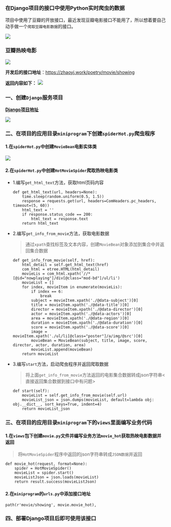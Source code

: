 ### 在Django项目的接口中使用Python实时爬虫的数据

项目中使用了豆瓣的开放接口，最近发现豆瓣电影接口不能用了，所以想着要自己动手做一个`爬取豆瓣电影数据`的接口。

![](https://p1-juejin.byteimg.com/tos-cn-i-k3u1fbpfcp/a5e2d2304f97487995d618a34e54288c~tplv-k3u1fbpfcp-zoom-1.image)

### 豆瓣热映电影

![](https://p3-juejin.byteimg.com/tos-cn-i-k3u1fbpfcp/e6ed6b13e1174e25a6a53a125a3d7264~tplv-k3u1fbpfcp-zoom-1.image)

**开发后的接口地址**：https://zhaoyj.work/poetry/movie/showing

**返回内容如下：**
![](https://p9-juejin.byteimg.com/tos-cn-i-k3u1fbpfcp/692663bd16aa44a889a97a530af41519~tplv-k3u1fbpfcp-zoom-1.image)

### 一、创建`Django`服务项目

[**Django项目地址**][1]

![](https://p3-juejin.byteimg.com/tos-cn-i-k3u1fbpfcp/8f7713e07a15493c8a25831a3b65730a~tplv-k3u1fbpfcp-zoom-1.image)

### 二、在项目的应用目录`miniprogram`下创建`spiderHot.py`爬虫程序

#### 1.在`spiderHot.py`中创建`MovieBean`电影实体类
![](https://p3-juejin.byteimg.com/tos-cn-i-k3u1fbpfcp/214b8106d5df4f60a05f02cc03f1efc7~tplv-k3u1fbpfcp-zoom-1.image)

#### 2.在`spiderHot.py`中创建`HotMovieSpider`爬取热映电影类
* 1.编写`get_html_text`方法，获取html页码内容
    ```
    def get_html_text(url, headers=None):
        time.sleep(random.uniform(0.5, 1.5))
        response = requests.get(url, headers=ComHeaders.pc_headers, timeout=(5, 60))
        html_text = ''
        if response.status_code == 200:
            html_text = response.text
        return html_text
    ```
* 2.编写`get_info_from_movie`方法，获取电影数据
    > 通过`xpath`查找标签及文本内容，创建`MovieBean`对象添加到集合中并返回集合数据
    ```
    def get_info_from_movie(self, href):
        html_detail = self.get_html_text(href)
        com_html = etree.HTML(html_detail)
        movieLis = com_html.xpath('//*[@id="nowplaying"]/div[@class="mod-bd"]/ul/li')
        movieList = []
        for index, movieItem in enumerate(movieLis):
            if index == 6:
                break
            subject = movieItem.xpath('./@data-subject')[0]
            title = movieItem.xpath('./@data-title')[0]
            director = movieItem.xpath('./@data-director')[0]
            actor = movieItem.xpath('./@data-actors')[0]
            area = movieItem.xpath('./@data-region')[0]
            duration = movieItem.xpath('./@data-duration')[0]
            score = movieItem.xpath('./@data-score')[0]
            image = movieItem.xpath('./ul/li[@class="poster"]/a/img/@src')[0]
            movieBean = MovieBean(subject, title, image, score, director, actor, duration, area)
            movieList.append(movieBean)
        return movieList
    ```
* 3.编写`start`方法，启动爬虫程序并返回爬取数据
    > 将上面`get_info_from_movie`方法返回的电影集合数据转成json字符串<直接返回集合数据到接口中有问题>
    ```
    def start(self):
        movieList = self.get_info_from_movie(self.url)
        movieList_json = json.dumps(movieList, default=lambda obj: obj.__dict__, sort_keys=True, indent=4)
        return movieList_json
    ```
### 三、在项目的应用目录`miniprogram`下的`views`里面编写业务代码

#### 1.在`views`包下创建`movie.py`文件并编写业务方法`movie_hot`获取热映电影数据并返回
> 将`HotMovieSpider`程序中返回的json字符串转成`JSON数据`并返回
```
def movie_hot(request, format=None):
    spider = HotMovieSpider()
    movieList = spider.start()
    movieListJson = json.loads(movieList)
    return result.success(movieListJson)
```

#### 2.在`miniprogram`的`urls.py`中添加接口地址
```
path(r'movie/showing', movie.movie_hot),
```

### 四、部署Django项目后即可使用该接口


[1]:https://github.com/yueyue10/ServerProject/tree/master/djangoserver
